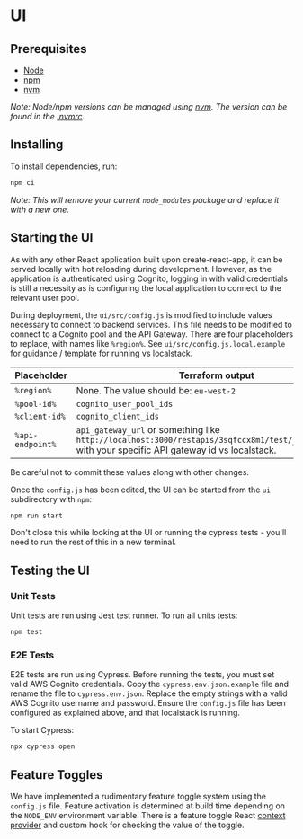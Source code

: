 # UI

## Prerequisites

- [Node](https://nodejs.org/en/download/)
- [npm](https://docs.npmjs.com/cli/v6/commands/npm-install)
- [nvm](https://github.com/nvm-sh/nvm)

_Note: Node/npm versions can be managed using [nvm](https://github.com/nvm-sh/nvm). The version can be found in
the [.nvmrc](.nvmrc)._

## Installing

To install dependencies, run:

```bash
npm ci
```

_Note: This will remove your current `node_modules` package and replace it with a new one._

## Starting the UI

As with any other React application built upon create-react-app, it can be served locally with hot reloading during
development. However, as the application is authenticated using Cognito, logging in with valid credentials is still a
necessity as is configuring the local application to connect to the relevant user pool.

During deployment, the `ui/src/config.js` is modified to include values necessary to connect to backend services. This
file needs to be modified to connect to a Cognito pool and the API Gateway. There are four placeholders to replace, with
names like `%region%`. See `ui/src/config.js.local.example` for guidance / template for running vs localstack.

| Placeholder      | Terraform output                                                                                                                                     |
|------------------|------------------------------------------------------------------------------------------------------------------------------------------------------|
| `%region%`       | None. The value should be: `eu-west-2`                                                                                                               |
| `%pool-id%`      | `cognito_user_pool_ids`                                                                                                                              |
| `%client-id%`    | `cognito_client_ids`                                                                                                                                 |
| `%api-endpoint%` | `api_gateway_url` or something like `http://localhost:3000/restapis/3sqfccx8m1/test/_user_request_` with your specific API gateway id vs localstack. |

Be careful not to commit these values along with other changes.

Once the `config.js` has been edited, the UI can be started from the `ui` subdirectory with `npm`:

```bash
npm run start
```

Don't close this while looking at the UI or running the cypress tests - you'll need to run the rest of this in a new
terminal.

## Testing the UI

### Unit Tests

Unit tests are run using Jest test runner. To run all units tests:

```bash
npm test
```

### E2E Tests

E2E tests are run using Cypress. Before running the tests, you must set valid AWS Cognito credentials. Copy
the `cypress.env.json.example` file and rename the file to `cypress.env.json`. Replace the empty strings with a valid
AWS Cognito username and password. Ensure the `config.js` file has been configured as explained above, and that
localstack is running.

To start Cypress:

```bash
npx cypress open
```

## Feature Toggles

We have implemented a rudimentary feature toggle system using the `config.js` file. Feature activation is determined at
build time depending on the `NODE_ENV` environment variable. There is a feature toggle
React [context provider](src/providers/FeatureToggleProvider.jsx) and custom hook for checking the value of the
toggle.
